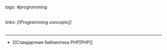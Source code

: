 ###### tags: #programming
###### links: [[Programming concepts]]
___
- [[Стандартная библиотека PHP|PHP]]